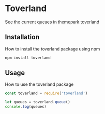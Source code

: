 # Toverland

See the current queues
in themepark toverland

## Installation

How to install the toverland package using npm

```bash
npm install toverland
```

## Usage

How to use the toverland package

```javascript
const toverland = require('toverland')
```
```javascript
let queues = toverland.queue()
console.log(queues)
```
